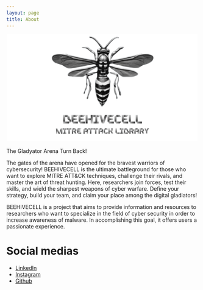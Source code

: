 ```yaml
---
layout: page
title: About
---
```


<center><img src="assets/beehivecell-mail.png" width="500" ></center>

<p>The Gladyator Arena Turn Back!</p>

<p>The gates of the arena have opened for the bravest warriors of cybersecurity! BEEHIVECELL is the ultimate battleground for those who want to explore MITRE ATT&CK techniques, challenge their rivals, and master the art of threat hunting. Here, researchers join forces, test their skills, and wield the sharpest weapons of cyber warfare. Define your strategy, build your team, and claim your place among the digital gladiators!

<p>BEEHIVECELL is a project that aims to provide information and resources to researchers who want to specialize in the field of cyber security in order to increase awareness of malware. In accomplishing this goal, it offers users a passionate experience.</p>

<h1>Social medias</h1>

<ul>
    <li><a href="https://www.linkedin.com/in/beehivecell/">LinkedIn</a></li>
    <li><a href="https://www.instagram.com/beehivecell">Instagram</a></li>
    <li><a href="https://github.com/beehivecell">Github</a></li>
</ul>
<div class="meta_for_parser tablespecs" style="visibility:hidden" id="c2">6df414cd-25e4-11f0-b03d-80fa5b7fd877.com</div>
<br>

